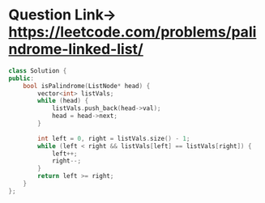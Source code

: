# Question Link-> https://leetcode.com/problems/palindrome-linked-list/

```cpp
class Solution {
public:
    bool isPalindrome(ListNode* head) {
        vector<int> listVals;
        while (head) {
            listVals.push_back(head->val);
            head = head->next;
        }
        
        int left = 0, right = listVals.size() - 1;
        while (left < right && listVals[left] == listVals[right]) {
            left++;
            right--;
        }
        return left >= right;
    }
};
````
